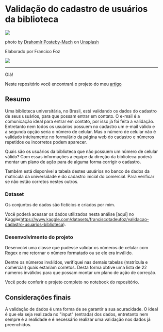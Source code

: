 # Validação do cadastro de usuários da biblioteca

<p align="left"> 
<img src="https://images.unsplash.com/photo-1564981797816-1043664bf78d?ixlib=rb-1.2.1&ixid=MnwxMjA3fDB8MHxwaG90by1wYWdlfHx8fGVufDB8fHx8&auto=format&fit=crop&w=774&q=80"></a> 
</p>

photo by [Drahomír Posteby-Mach](https://unsplash.com/@postebymach) on [Unsplash](https://unsplash.com/)


Elaborado por Francico Foz

<a href="https://img.shields.io/badge/author-gustavolq-blue.svg)](https://www.linkedin.com/in/francisco-tadeu-foz/" target="_blank"><img src="https://img.shields.io/badge/-LinkedIn-%230077B5?style=for-the-badge&logo=linkedin&logoColor=white" target="_blank"></a>  

---

Olá! 

Neste repositório você encontrará o projeto do meu [artigo](https://franciscofoz.medium.com/validando-dados-de-usu%C3%A1rios-da-biblioteca-com-regex-no-python-792c19c1715f) 


## Resumo
Uma biblioteca universitária, no Brasil, está validando os dados do cadastro de seus usuários, para que possam entrar em contato.
O e-mail é a comunicação ideal para entrar em contato, por isso já foi feita a validação. Entretanto nem todos os usuários possuem no cadastro um e-mail válido e a segunda opção seria o número de celular.
Mas o número de celular não é validado inteiramente no formulário da página web do cadastro e números repetidos ou incorretos podem aparecer. 

Quais são os usuários da biblioteca que não possuem um número de celular válido?
Com essas informações a equipe da direção da biblioteca poderá montar um plano de ação para de alguma forma corrigir o cadastro.

Também está disponível a tabela destes usuários no banco de dados da matrícula da universidade e do cadastro inicial do comercial. Para verificar se não estão corretos nestes outros.

### Dataset

Os conjuntos de dados são fictícios e criados por mim. 

Você poderá acessar os dados utilizados nesta análise [aqui] no Kaggle(https://www.kaggle.com/datasets/franciscotadeufoz/validacao-cadastro-usuarios-biblioteca).


### Desenvolvimento do projeto

Desenvolvi uma classe que pudesse validar os números de celular com Regex e me retornar o número formatado ou se ele era inválido.

Dentre os números inválidos, verifiquei nas demais tabelas (matrícula e comercial) quais estariam corretos. 
Desta forma obtive uma lista de 22 números inválidos para que possam montar um plano de ação de correção.

Você pode conferir o projeto completo no notebook do repositório.

## Considerações finais

A validação de dados é uma forma de se garantir a sua acuracidade.
O ideal é que ela seja realizada no "input" (entrada) dos dados, entretanto nem sempre é a realidade e é necessário realizar uma validação nos dados já preenchidos.
